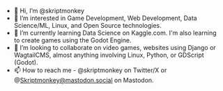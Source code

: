 - 👋 Hi, I’m @skriptmonkey
- 👀 I’m interested in Game Development, Web Development, Data Science/ML, Linux, and Open Source technologies.
- 🌱 I’m currently learning Data Science on Kaggle.com. I'm also learning to create games using the Godot Engine.
- 💞️ I’m looking to collaborate on video games, websites using Django or WagtailCMS, almost anything involving Linux, Python, or GDScript (Godot).
- 📫 How to reach me - @skriptmonkey on Twitter/X or @Skriptmonkey@mastodon.social on Mastodon.

<!---
skriptmonkey/skriptmonkey is a ✨ special ✨ repository because its `README.md` (this file) appears on your GitHub profile.
You can click the Preview link to take a look at your changes.
--->
